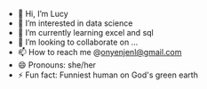 - 👋 Hi, I’m Lucy
- 👀 I’m interested in data science
- 🌱 I’m currently learning excel and sql
- 💞️ I’m looking to collaborate on ...
- 📫 How to reach me @onyenjenl@gmail.com
- 😄 Pronouns: she/her
- ⚡ Fun fact: Funniest human on God's green earth

